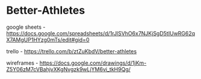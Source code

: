 # Better-Athletes

google sheets - https://docs.google.com/spreadsheets/d/1rJlSVhO6x7NJKjSgD5tIUwRG62qX7AMgUP1HYzg0mTs/edit#gid=0

trello - https://trello.com/b/ztZuKbdV/better-athletes

wireframes - https://docs.google.com/drawings/d/1jKm-Z5Y06zM7cVBahjvXKgNvgzk9wLjYM6vi_tkH9Qg/
